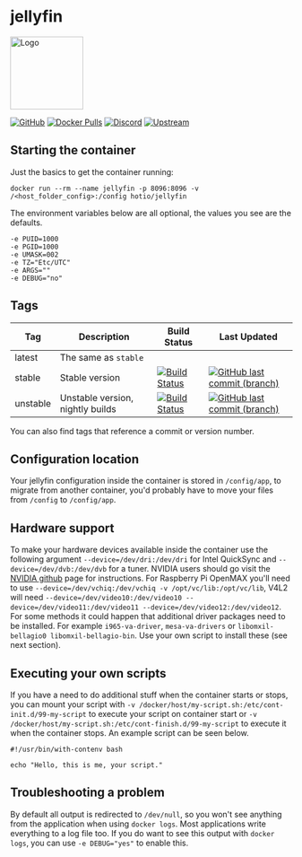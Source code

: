 # jellyfin

<img src="https://raw.githubusercontent.com/hotio/unraid-templates/master/hotio/img/jellyfin.png" alt="Logo" height="130" width="130">

[![GitHub](https://img.shields.io/badge/source-github-lightgrey)](https://github.com/hotio/docker-jellyfin)
[![Docker Pulls](https://img.shields.io/docker/pulls/hotio/jellyfin)](https://hub.docker.com/r/hotio/jellyfin)
[![Discord](https://img.shields.io/discord/610068305893523457?color=738ad6&label=discord&logo=discord&logoColor=white)](https://discord.gg/3SnkuKp)
[![Upstream](https://img.shields.io/badge/upstream-project-yellow)](https://github.com/jellyfin/jellyfin)

## Starting the container

Just the basics to get the container running:

```shell
docker run --rm --name jellyfin -p 8096:8096 -v /<host_folder_config>:/config hotio/jellyfin
```

The environment variables below are all optional, the values you see are the defaults.

```shell
-e PUID=1000
-e PGID=1000
-e UMASK=002
-e TZ="Etc/UTC"
-e ARGS=""
-e DEBUG="no"
```

## Tags

| Tag                  | Description                      | Build Status                                                                                                                                                | Last Updated                                                                                                                                                          |
| ---------------------|----------------------------------|-------------------------------------------------------------------------------------------------------------------------------------------------------------|-----------------------------------------------------------------------------------------------------------------------------------------------------------------------|
| latest               | The same as `stable`             |                                                                                                                                                             |                                                                                                                                                                       |
| stable               | Stable version                   | [![Build Status](https://cloud.drone.io/api/badges/hotio/docker-jellyfin/status.svg?ref=refs/heads/stable)](https://cloud.drone.io/hotio/docker-jellyfin)   | [![GitHub last commit (branch)](https://img.shields.io/github/last-commit/hotio/docker-jellyfin/stable)](https://github.com/hotio/docker-jellyfin/commits/stable)     |
| unstable             | Unstable version, nightly builds | [![Build Status](https://cloud.drone.io/api/badges/hotio/docker-jellyfin/status.svg?ref=refs/heads/unstable)](https://cloud.drone.io/hotio/docker-jellyfin) | [![GitHub last commit (branch)](https://img.shields.io/github/last-commit/hotio/docker-jellyfin/unstable)](https://github.com/hotio/docker-jellyfin/commits/unstable) |

You can also find tags that reference a commit or version number.

## Configuration location

Your jellyfin configuration inside the container is stored in `/config/app`, to migrate from another container, you'd probably have to move your files from `/config` to `/config/app`.

## Hardware support

To make your hardware devices available inside the container use the following argument `--device=/dev/dri:/dev/dri` for Intel QuickSync and `--device=/dev/dvb:/dev/dvb` for a tuner. NVIDIA users should go visit the [NVIDIA github](https://github.com/NVIDIA/nvidia-docker) page for instructions. For Raspberry Pi OpenMAX you'll need to use `--device=/dev/vchiq:/dev/vchiq -v /opt/vc/lib:/opt/vc/lib`, V4L2 will need `--device=/dev/video10:/dev/video10 --device=/dev/video11:/dev/video11 --device=/dev/video12:/dev/video12`. For some methods it could happen that additional driver packages need to be installed. For example `i965-va-driver`, `mesa-va-drivers` or `libomxil-bellagio0 libomxil-bellagio-bin`. Use your own script to install these (see next section).

## Executing your own scripts

If you have a need to do additional stuff when the container starts or stops, you can mount your script with `-v /docker/host/my-script.sh:/etc/cont-init.d/99-my-script` to execute your script on container start or `-v /docker/host/my-script.sh:/etc/cont-finish.d/99-my-script` to execute it when the container stops. An example script can be seen below.

```shell
#!/usr/bin/with-contenv bash

echo "Hello, this is me, your script."
```

## Troubleshooting a problem

By default all output is redirected to `/dev/null`, so you won't see anything from the application when using `docker logs`. Most applications write everything to a log file too. If you do want to see this output with `docker logs`, you can use `-e DEBUG="yes"` to enable this.
